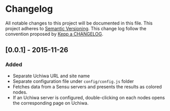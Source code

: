 # Changelog

All notable changes to this project will be documented in this file.
This project adheres to [Semantic Versioning](http://semver.org/).
This change log follow the convention proposed by [Kepp a CHANGELOG](http://keepachangelog.com/).

## [0.0.1] - 2015-11-26
### Added
- Separate Uchiwa URL and site name
- Separate configuration file under `config/config.js` folder
- Fetches data from a Sensu servers and presents the results as colored nodes.
- If an Uchiwa server is configured, double-clicking on each nodes opens the corresponding page on Uchiwa.
